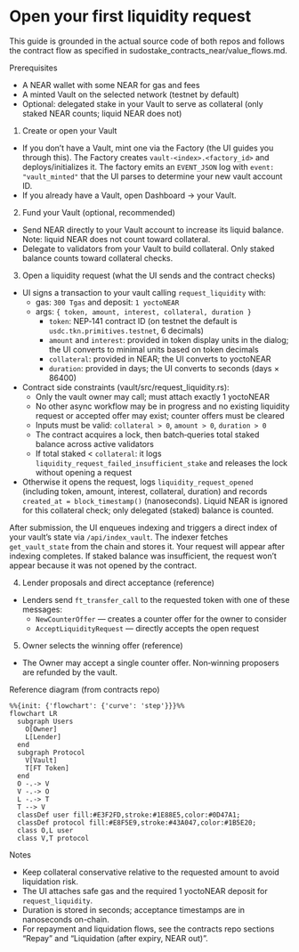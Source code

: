 # Open your first liquidity request

This guide is grounded in the actual source code of both repos and follows the contract flow as specified in sudostake_contracts_near/value_flows.md.

Prerequisites

- A NEAR wallet with some NEAR for gas and fees
- A minted Vault on the selected network (testnet by default)
- Optional: delegated stake in your Vault to serve as collateral (only staked NEAR counts; liquid NEAR does not)

1) Create or open your Vault
- If you don’t have a Vault, mint one via the Factory (the UI guides you through this). The Factory creates `vault-<index>.<factory_id>` and deploys/initializes it. The factory emits an `EVENT_JSON` log with `event: "vault_minted"` that the UI parses to determine your new vault account ID.
- If you already have a Vault, open Dashboard → your Vault.

2) Fund your Vault (optional, recommended)
- Send NEAR directly to your Vault account to increase its liquid balance. Note: liquid NEAR does not count toward collateral.
- Delegate to validators from your Vault to build collateral. Only staked balance counts toward collateral checks.

3) Open a liquidity request (what the UI sends and the contract checks)
- UI signs a transaction to your vault calling `request_liquidity` with:
  - gas: `300 Tgas` and deposit: `1 yoctoNEAR`
  - args: `{ token, amount, interest, collateral, duration }`
    - `token`: NEP‑141 contract ID (on testnet the default is `usdc.tkn.primitives.testnet`, 6 decimals)
    - `amount` and `interest`: provided in token display units in the dialog; the UI converts to minimal units based on token decimals
    - `collateral`: provided in NEAR; the UI converts to yoctoNEAR
    - `duration`: provided in days; the UI converts to seconds (days × 86400)
- Contract side constraints (vault/src/request_liquidity.rs):
  - Only the vault owner may call; must attach exactly 1 yoctoNEAR
  - No other async workflow may be in progress and no existing liquidity request or accepted offer may exist; counter offers must be cleared
  - Inputs must be valid: `collateral > 0`, `amount > 0`, `duration > 0`
  - The contract acquires a lock, then batch‑queries total staked balance across active validators
  - If total staked < `collateral`: it logs `liquidity_request_failed_insufficient_stake` and releases the lock without opening a request
- Otherwise it opens the request, logs `liquidity_request_opened` (including token, amount, interest, collateral, duration) and records `created_at = block_timestamp()` (nanoseconds). Liquid NEAR is ignored for this collateral check; only delegated (staked) balance is counted.

After submission, the UI enqueues indexing and triggers a direct index of your vault’s state via `/api/index_vault`. The indexer fetches `get_vault_state` from the chain and stores it. Your request will appear after indexing completes. If staked balance was insufficient, the request won’t appear because it was not opened by the contract.

4) Lender proposals and direct acceptance (reference)
- Lenders send `ft_transfer_call` to the requested token with one of these messages:
  - `NewCounterOffer` — creates a counter offer for the owner to consider
  - `AcceptLiquidityRequest` — directly accepts the open request

5) Owner selects the winning offer (reference)
- The Owner may accept a single counter offer. Non‑winning proposers are refunded by the vault.

Reference diagram (from contracts repo)

```mermaid
%%{init: {'flowchart': {'curve': 'step'}}}%%
flowchart LR
  subgraph Users
    O[Owner]
    L[Lender]
  end
  subgraph Protocol
    V[Vault]
    T[FT Token]
  end
  O -.-> V
  V -.-> O
  L -.-> T
  T --> V
  classDef user fill:#E3F2FD,stroke:#1E88E5,color:#0D47A1;
  classDef protocol fill:#E8F5E9,stroke:#43A047,color:#1B5E20;
  class O,L user
  class V,T protocol
```

Notes

- Keep collateral conservative relative to the requested amount to avoid liquidation risk.
- The UI attaches safe gas and the required 1 yoctoNEAR deposit for `request_liquidity`.
- Duration is stored in seconds; acceptance timestamps are in nanoseconds on-chain.
- For repayment and liquidation flows, see the contracts repo sections “Repay” and “Liquidation (after expiry, NEAR out)”.

